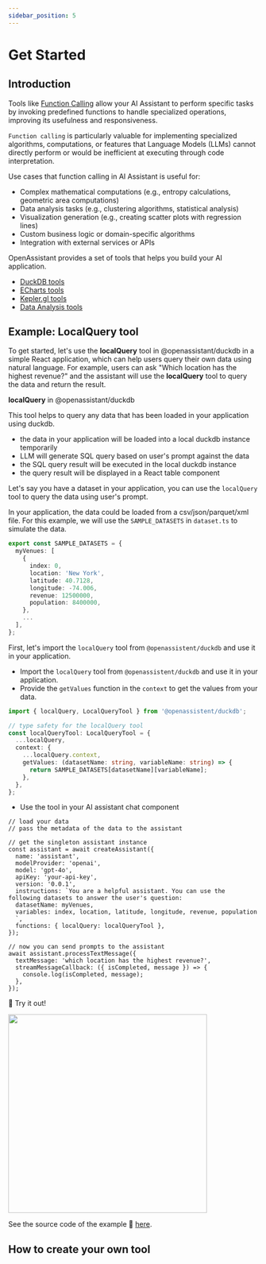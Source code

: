 ```yaml
---
sidebar_position: 5
---
```


# Get Started

## Introduction

Tools like [Function Calling](https://platform.openai.com/docs/guides/function-calling?api-mode=responses) allow your AI Assistant to perform specific tasks by invoking predefined functions to handle specialized operations, improving its usefulness and responsiveness.

`Function calling` is particularly valuable for implementing specialized algorithms, computations, or features that Language Models (LLMs) cannot directly perform or would be inefficient at executing through code interpretation. 

Use cases that function calling in AI Assistant is useful for:
- Complex mathematical computations (e.g., entropy calculations, geometric area computations)
- Data analysis tasks (e.g., clustering algorithms, statistical analysis)
- Visualization generation (e.g., creating scatter plots with regression lines)
- Custom business logic or domain-specific algorithms
- Integration with external services or APIs

OpenAssistant provides a set of tools that helps you build your AI application.

- [DuckDB tools](https://openassistant-doc.vercel.app/docs/tutorial-extras/duckdb-plugin)
- [ECharts tools](https://openassistant-doc.vercel.app/docs/tutorial-extras/echarts-plugin)
- [Kepler.gl tools](https://openassistant-doc.vercel.app/docs/tutorial-extras/keplergl-plugin)
- [Data Analysis tools](https://openassistant-doc.vercel.app/docs/tutorial-extras/geoda-plugin)

## Example: LocalQuery tool

To get started, let's use the **localQuery** tool in @openassistant/duckdb in a simple React application, which can help users query their own data using natural language. For example, users can ask "Which location has the highest revenue?" and the assistant will use the **localQuery** tool to query the data and return the result.

**localQuery** in @openassistant/duckdb

This tool helps to query any data that has been loaded in your application using duckdb.

- the data in your application will be loaded into a local duckdb instance temporarily
- LLM will generate SQL query based on user's prompt against the data
- the SQL query result will be executed in the local duckdb instance
- the query result will be displayed in a React table component

Let's say you have a dataset in your application, you can use the `localQuery` tool to query the data using user's prompt.

In your application, the data could be loaded from a csv/json/parquet/xml file. For this example, we will use the `SAMPLE_DATASETS` in `dataset.ts` to simulate the data.

```ts
export const SAMPLE_DATASETS = {
  myVenues: [
    {
      index: 0,
      location: 'New York',
      latitude: 40.7128,
      longitude: -74.006,
      revenue: 12500000,
      population: 8400000,
    },
    ...
  ],
};
```

First, let's import the `localQuery` tool from `@openassistent/duckdb` and use it in your application.

- Import the `localQuery` tool from `@openassistent/duckdb` and use it in your application.
- Provide the `getValues` function in the `context` to get the values from your data.

```ts
import { localQuery, LocalQueryTool } from '@openassistent/duckdb';

// type safety for the localQuery tool
const localQueryTool: LocalQueryTool = {
  ...localQuery,
  context: {
    ...localQuery.context,
    getValues: (datasetName: string, variableName: string) => {
      return SAMPLE_DATASETS[datasetName][variableName];
    },
  },
};
```

- Use the tool in your AI assistant chat component

```tsx
// load your data
// pass the metadata of the data to the assistant

// get the singleton assistant instance
const assistant = await createAssistant({
  name: 'assistant',
  modelProvider: 'openai',
  model: 'gpt-4o',
  apiKey: 'your-api-key',
  version: '0.0.1',
  instructions: `You are a helpful assistant. You can use the following datasets to answer the user's question: 
  datasetName: myVenues,
  variables: index, location, latitude, longitude, revenue, population
  `,
  functions: { localQuery: localQueryTool },
});

// now you can send prompts to the assistant
await assistant.processTextMessage({
  textMessage: 'which location has the highest revenue?',
  streamMessageCallback: ({ isCompleted, message }) => {
    console.log(isCompleted, message);
  },
});
```

🚀 Try it out!

<img width="400" src="https://github.com/user-attachments/assets/4115b474-13af-48ba-b69e-b39cc325f1b1"/>

See the source code of the example 🔗 [here](https://github.com/geodacenter/openassistant/tree/main/examples/duckdb_esbuild).


## How to create your own tool
